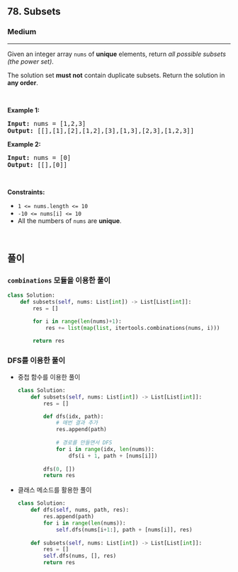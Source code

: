 <h2>78. Subsets</h2><h3>Medium</h3><hr><div><p>Given an integer array <code>nums</code> of <strong>unique</strong> elements, return <em>all possible subsets (the power set)</em>.</p>

<p>The solution set <strong>must not</strong> contain duplicate subsets. Return the solution in <strong>any order</strong>.</p>

<p>&nbsp;</p>
<p><strong>Example 1:</strong></p>

<pre><strong>Input:</strong> nums = [1,2,3]
<strong>Output:</strong> [[],[1],[2],[1,2],[3],[1,3],[2,3],[1,2,3]]
</pre>

<p><strong>Example 2:</strong></p>

<pre><strong>Input:</strong> nums = [0]
<strong>Output:</strong> [[],[0]]
</pre>

<p>&nbsp;</p>
<p><strong>Constraints:</strong></p>

<ul>
	<li><code>1 &lt;= nums.length &lt;= 10</code></li>
	<li><code>-10 &lt;= nums[i] &lt;= 10</code></li>
	<li>All the numbers of&nbsp;<code>nums</code> are <strong>unique</strong>.</li>
</ul>
</div>

<br>

## 풀이

### `combinations` 모듈을 이용한 풀이

```python
class Solution:
    def subsets(self, nums: List[int]) -> List[List[int]]:
        res = []

        for i in range(len(nums)+1):
            res += list(map(list, itertools.combinations(nums, i)))

        return res
```

### DFS를 이용한 풀이

- 중첩 함수를 이용한 풀이
    ```python
    class Solution:
        def subsets(self, nums: List[int]) -> List[List[int]]:
            res = []

            def dfs(idx, path):
                # 매번 결과 추가
                res.append(path)
                
                # 경로를 만들면서 DFS
                for i in range(idx, len(nums)):
                    dfs(i + 1, path + [nums[i]])
                    
            dfs(0, [])
            return res
    ```

- 클래스 메소드를 활용한 풀이
    ```python
    class Solution:
        def dfs(self, nums, path, res):
            res.append(path)
            for i in range(len(nums)):
                self.dfs(nums[i+1:], path + [nums[i]], res)
        
        def subsets(self, nums: List[int]) -> List[List[int]]:
            res = []
            self.dfs(nums, [], res)
            return res
    ```